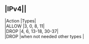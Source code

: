 |IPv4||  
--------  
|Action |Types|  
|ALLOW |3, 0, 8, 11|  
|DROP |4, 6, 13-18, 30-37|  
|DROP |when not needed other types |  
